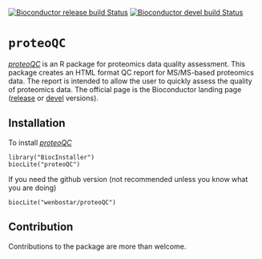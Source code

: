 [![Bioconductor release build Status](http://bioconductor.org/shields/build/release/bioc/proteoQC.svg)](http://bioconductor.org/packages/release/bioc/html/proteoQC.html) 
[![Bioconductor devel build Status](http://bioconductor.org/shields/build/devel/bioc/proteoQC.svg)](http://bioconductor.org/packages/devel/bioc/html/proteoQC.html) 


# `proteoQC`
*[proteoQC](http://bioconductor.org/packages/proteoQC)* is an R package for proteomics data quality assessment. This package creates an HTML format QC report for MS/MS-based proteomics data. The report is intended to allow the user to quickly assess the quality of proteomics data. The official page is the Bioconductor landing page
([release](http://www.bioconductor.org/packages/release/bioc/html/proteoQC.html)
or
[devel](http://www.bioconductor.org/packages/devel/bioc/html/proteoQC.html)
versions).

## Installation

To install *[proteoQC](http://bioconductor.org/packages/proteoQC)*


```{r install, eval = FALSE}
library("BiocInstaller")
biocLite("proteoQC")
```

If you need the github version (not recommended unless you know what
you are doing)

```{r installgh, eval = FALSE}
biocLite("wenbostar/proteoQC")
```


## Contribution

Contributions to the package are more than welcome. 
